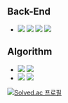 

## Back-End

- <img src="https://img.shields.io/badge/IntelliJ-000000?style=flat&logo=IntelliJ IDEA&logoColor=white"/> <img src="https://img.shields.io/badge/Spring-6DB33F?style=flat&logo=Spring Boot&logoColor=white"/> <img src="https://img.shields.io/badge/Spring Boot-6DB33F?style=flat&logo=Spring Boot&logoColor=white"/> <img src="https://img.shields.io/badge/Java-6DB33F?style=flat&logo=Java&logoColor=white"/> 




## Algorithm

- <img src="https://img.shields.io/badge/Visual Studio-5C2D91?style=flat&logo=Visual studio&logoColor=white"/> <img src="https://img.shields.io/badge/C++-00599C?style=flat&logo=cplusplus&logoColor=white"/> 
- <img src="https://img.shields.io/badge/IntelliJ-000000?style=flat&logo=IntelliJ IDEA&logoColor=white"/> <img src="https://img.shields.io/badge/Java-6DB33F?style=flat&logo=Java&logoColor=white"/>

[![Solved.ac 프로필](http://mazassumnida.wtf/api/v2/generate_badge?boj=l1ardanc3)](https://solved.ac/l1ardanc3)
